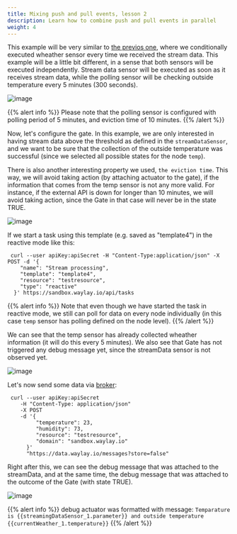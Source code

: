 ```yaml
---
title: Mixing push and pull events, lesson 2
description: Learn how to combine push and pull events in parallel
weight: 4
---
```

This example will be very similar to [the previos one](/rule_patterns/push_pull1/), where we conditionally executed wheather sensor every time we received the stream data. This example will be a little bit different, in a sense that both sensors will be executed independently. Stream data sensor will be executed as soon as it receives stream data, while the polling sensor will be checking outside temperature every 5 minutes (300 seconds). 


![image](/rules/push_pull2/fig1.png)

{{% alert info %}}
Please note that the polling sensor is configured with polling period of 5 minutes, and eviction time of 10 minutes. 
{{% /alert %}}

Now, let's configure the gate. In this example, we are only interested in having stream data above the threshold as defined in the `streamDataSensor`, and we want to be sure that the collection of the outside temperature was successful (since we selected all possible states for the node `temp`).

There is also another interesting property we used, `the eviction time`. This way, we will avoid taking action (by attaching actuator to the gate), if the information that comes from the temp sensor is not any more valid. For instance, if the external API is down for longer than 10 minutes, we will avoid taking action, since the Gate in that case will never be in the state TRUE.


![image](/rules/push_pull2/gate.png)



If we start a task using this template (e.g. saved as "template4") in the reactive mode like this:
```
 curl --user apiKey:apiSecret -H "Content-Type:application/json" -X POST -d '{
    "name": "Stream processing",
    "template": "template4",
    "resource": "testresource",
    "type": "reactive"
  }' https://sandbox.waylay.io/api/tasks
 ```

{{% alert info %}}
Note that even though we have started the task in reactive mode, we still can poll for data on every node individually (in this case `temp` sensor has polling defined on the node level).
{{% /alert %}}

We can see that the temp sensor has already collected wheather information (it will do this every 5 minutes). We also see that Gate has not triggered any debug message yet, since the streamData sensor is not observed yet.

![image](/rules/push_pull2/fig3.png)

Let's now send some data via [broker](/usage/broker-and-storage/):

```
 curl --user apiKey:apiSecret 
    -H "Content-Type: application/json"
    -X POST  
    -d '{ 
         "temperature": 23, 
         "humidity": 73, 
         "resource": "testresource", 
         "domain": "sandbox.waylay.io"
      }'
      "https://data.waylay.io/messages?store=false"
 ```

Right after this, we can see the debug message that was attached to the streamData, and at the same time, the debug message that was attached to the outcome of the Gate (with state TRUE).

![image](/rules/push_pull2/fig4.png)

{{% alert info %}}
debug actuator was formatted with message:
`Temparature is {{streamingDataSensor_1.parameter}} and outside temperature {{currentWeather_1.temperature}}`
{{% /alert %}}

